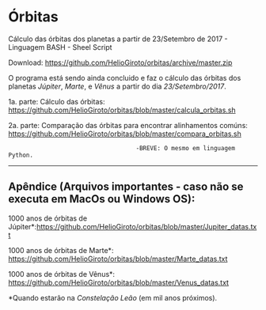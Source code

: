 # Órbitas
Cálculo das órbitas dos planetas a partir de 23/Setembro de 2017 - Linguagem BASH - Sheel Script

Download: https://github.com/HelioGiroto/orbitas/archive/master.zip

O programa está sendo ainda concluido e faz o cálculo das órbitas dos planetas *Júpiter*, *Marte*, e *Vênus* a partir do dia *23/Setembro/2017*. 

1a. parte: Cálculo das órbitas: 
https://github.com/HelioGiroto/orbitas/blob/master/calcula_orbitas.sh

2a. parte: Comparação das órbitas para encontrar alinhamentos comúns: 
https://github.com/HelioGiroto/orbitas/blob/master/compara_orbitas.sh

                                        -BREVE: O mesmo em linguagem Python.

_________________________________________
## Apêndice (Arquivos importantes - caso não se executa em MacOs ou Windows OS): ##

1000 anos de órbitas de Júpiter\*:https://github.com/HelioGiroto/orbitas/blob/master/Jupiter_datas.txt

1000 anos de órbitas de Marte\*:  https://github.com/HelioGiroto/orbitas/blob/master/Marte_datas.txt

1000 anos de órbitas de Vênus\*:  https://github.com/HelioGiroto/orbitas/blob/master/Venus_datas.txt

\*Quando estarão na _Constelação Leão_ (em mil anos próximos).

